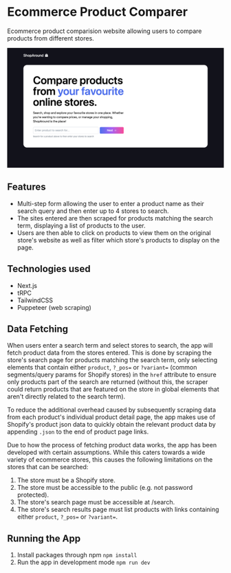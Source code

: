 # Ecommerce Product Comparer

Ecommerce product comparision website allowing users to compare products from different stores.

![Home Page Screenshot](/public/home-page-screenshot.png?raw=0)

## Features

- Multi-step form allowing the user to enter a product name as their search query and then enter up to 4 stores to search.
- The sites entered are then scraped for products matching the search term, displaying a list of products to the user.
- Users are then able to click on products to view them on the original store's website as well as filter which store's products to display on the page.

## Technologies used

- Next.js
- tRPC
- TailwindCSS
- Puppeteer (web scraping)

## Data Fetching

When users enter a search term and select stores to search, the app will fetch product data from the stores entered. This is done by scraping the store's search page for products matching the search term, only selecting elements that contain either `product`, `?_pos=` or `?variant=` (common segments/query params for Shopify stores) in the `href` attribute to ensure only products part of the search are returned (without this, the scraper could return products that are featured on the store in global elements that aren't directly related to the search term).

To reduce the additional overhead caused by subsequently scraping data from each product's individual product detail page, the app makes use of Shopify's product json data to quickly obtain the relevant product data by appending `.json` to the end of product page links.

Due to how the process of fetching product data works, the app has been developed with certain assumptions. While this caters towards a wide variety of ecommerce stores, this causes the following limitations on the stores that can be searched:

1. The store must be a Shopify store.
2. The store must be accessible to the public (e.g. not password protected).
3. The store's search page must be accessible at /search.
4. The store's search results page must list products with links containing either `product`, `?_pos=` or `?variant=`.

## Running the App

1. Install packages through npm `npm install`
2. Run the app in development mode `npm run dev`
